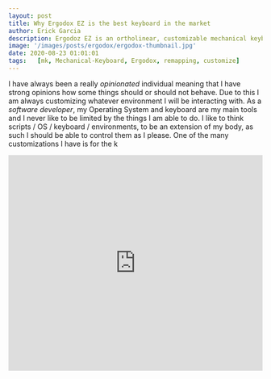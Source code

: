 ```yaml
---
layout: post
title: Why Ergodox EZ is the best keyboard in the market
author: Erick Garcia
description: Ergodoz EZ is an ortholinear, customizable mechanical keyboard
image: '/images/posts/ergodox/ergodox-thumbnail.jpg'
date: 2020-08-23 01:01:01
tags:   [mk, Mechanical-Keyboard, Ergodox, remapping, customize]
---
```


I have always been a really _opinionated_ individual meaning that I have strong opinions how some things should or should not behave. Due to this I am always customizing whatever environment I will be interacting with. As a _software developer_, my Operating System and keyboard are my main tools and I never like to be limited by the things I am able to do. I like to think scripts / OS / keyboard / environments, to be an extension of my body, as such I should be able to control them as I please. One of the many customizations I have is for the k

<div class="full-width" style="padding-top: 70%; padding-bottom: 15%;position: relative;">
	<iframe src="https://configure.ergodox-ez.com/embed/ergodox-ez/layouts/40Nvz/latest/0" style="border: 0; height: 100%; left: 0; position: absolute; top: 0; width: 100%"></iframe>
</div>